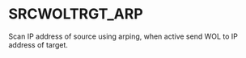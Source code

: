 SRCWOLTRGT_ARP
==============

Scan IP address of source using arping, when active send  WOL to IP address of target.